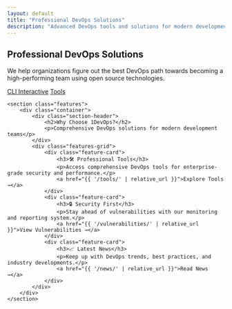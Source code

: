 ```yaml
---
layout: default
title: "Professional DevOps Solutions"
description: "Advanced DevOps tools and solutions for modern development teams."
---
```


<div class="homepage">
    <section class="hero">
        <div class="container">
            <div class="hero-content">
                <h1>Professional DevOps Solutions</h1>
                <p>We help organizations figure out the best DevOps path towards becoming a high-performing team using open source technologies.</p>
                <div class="hero-actions">
                    <a href="https://hieulp.1devops.io" class="btn btn-primary" target="_blank">CLI Interactive</a>
                    <a href="https://1devops.io/tools" class="btn btn-secondary" target="_blank">Tools</a>
                </div>
            </div>
        </div>
    </section>

    <section class="features">
        <div class="container">
            <div class="section-header">
                <h2>Why Choose 1DevOps?</h2>
                <p>Comprehensive DevOps solutions for modern development teams</p>
            </div>
            <div class="features-grid">
                <div class="feature-card">
                    <h3>🛠️ Professional Tools</h3>
                    <p>Access comprehensive DevOps tools for enterprise-grade security and performance.</p>
                    <a href="{{ '/tools/' | relative_url }}">Explore Tools →</a>
                </div>
                <div class="feature-card">
                    <h3>🔒 Security First</h3>
                    <p>Stay ahead of vulnerabilities with our monitoring and reporting system.</p>
                    <a href="{{ '/vulnerabilities/' | relative_url }}">View Vulnerabilities →</a>
                </div>
                <div class="feature-card">
                    <h3>📈 Latest News</h3>
                    <p>Keep up with DevOps trends, best practices, and industry developments.</p>
                    <a href="{{ '/news/' | relative_url }}">Read News →</a>
                </div>
            </div>
        </div>
    </section>
</div> 